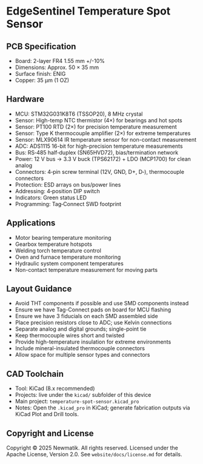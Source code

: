 # EdgeSentinel Temperature Spot Sensor

## PCB Specification

- Board: 2-layer FR4 1.55 mm +/-10%
- Dimensions: Approx. 50 × 35 mm
- Surface finish: ENIG
- Copper: 35 µm (1 OZ)

## Hardware

- MCU: STM32G031K8T6 (TSSOP20), 8 MHz crystal
- Sensor: High-temp NTC thermistor (4×) for bearings and hot spots
- Sensor: PT100 RTD (2×) for precision temperature measurement
- Sensor: Type K thermocouple amplifier (2×) for extreme temperatures
- Sensor: MLX90614 IR temperature sensor for non-contact measurement
- ADC: ADS1115 16-bit for high-precision temperature measurements
- Bus: RS‑485 half‑duplex (SN65HVD72), bias/termination network
- Power: 12 V bus → 3.3 V buck (TPS62172) + LDO (MCP1700) for clean analog
- Connectors: 4‑pin screw terminal (12V, GND, D+, D‑), thermocouple connectors
- Protection: ESD arrays on bus/power lines
- Addressing: 4‑position DIP switch
- Indicators: Green status LED
- Programming: Tag‑Connect SWD footprint

## Applications

- Motor bearing temperature monitoring
- Gearbox temperature hotspots
- Welding torch temperature control
- Oven and furnace temperature monitoring
- Hydraulic system component temperatures
- Non-contact temperature measurement for moving parts

## Layout Guidance

- Avoid THT components if possible and use SMD components instead
- Ensure we have Tag-Connect pads on board for MCU flashing
- Ensure we have 3 fiducials on each SMD assembled side
- Place precision resistors close to ADC; use Kelvin connections
- Separate analog and digital grounds; single-point tie
- Keep thermocouple wires short and twisted
- Provide high-temperature insulation for extreme environments
- Include mineral-insulated thermocouple connectors
- Allow space for multiple sensor types and connectors

## CAD Toolchain

- Tool: KiCad (8.x recommended)
- Projects: live under the `kicad/` subfolder of this device
- Main project: `temperature-spot-sensor.kicad_pro`
- Notes: Open the `.kicad_pro` in KiCad; generate fabrication outputs via KiCad Plot and Drill tools.

## Copyright and License

Copyright © 2025 Newmatik. All rights reserved.
Licensed under the Apache License, Version 2.0. See `website/docs/license.md` for details.

